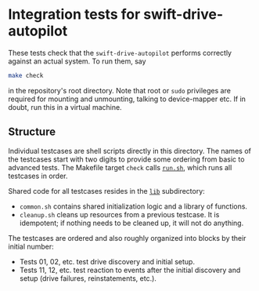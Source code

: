 <!--
SPDX-FileCopyrightText: 2025 SAP SE or an SAP affiliate company
SPDX-License-Identifier: Apache-2.0
-->

# Integration tests for swift-drive-autopilot

These tests check that the `swift-drive-autopilot` performs correctly against
an actual system. To run them, say

```bash
make check
```

in the repository's root directory. Note that root or `sudo` privileges are
required for mounting and unmounting, talking to device-mapper etc. If in
doubt, run this in a virtual machine.

## Structure

Individual testcases are shell scripts directly in this directory. The names of
the testcases start with two digits to provide some ordering from basic to
advanced tests. The Makefile target `check` calls [`run.sh`](./run.sh), which
runs all testcases in order.

Shared code for all testcases resides in the [`lib`](./lib) subdirectory:

* `common.sh` contains shared initialization logic and a library of functions.
* `cleanup.sh` cleans up resources from a previous testcase. It is idempotent;
  if nothing needs to be cleaned up, it will not do anything.

The testcases are ordered and also roughly organized into blocks by their
initial number:

* Tests 01, 02, etc. test drive discovery and initial setup.
* Tests 11, 12, etc. test reaction to events after the initial discovery and
  setup (drive failures, reinstatements, etc.).
